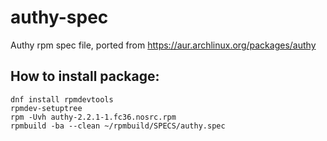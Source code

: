 # authy-spec
Authy rpm spec file, ported from https://aur.archlinux.org/packages/authy

## How to install package:
```
dnf install rpmdevtools
rpmdev-setuptree
rpm -Uvh authy-2.2.1-1.fc36.nosrc.rpm
rpmbuild -ba --clean ~/rpmbuild/SPECS/authy.spec
```
